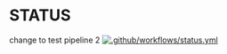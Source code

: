 # STATUS 
change to test pipeline 2
[![.github/workflows/status.yml](https://github.com/wafa71/devops/actions/workflows/status.yml/badge.svg?branch=oussemaghridki&event=push)](https://github.com/wafa71/devops/actions/workflows/status.yml)

